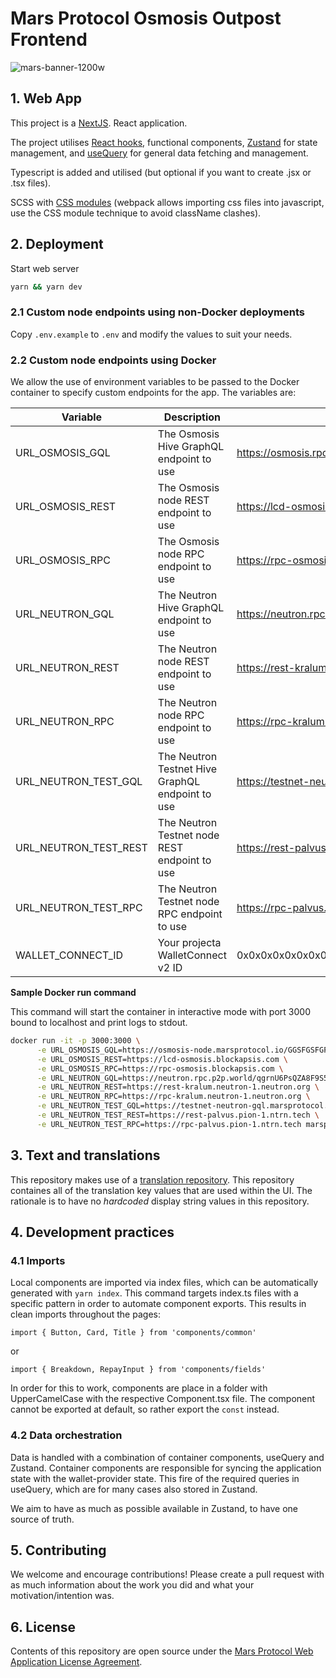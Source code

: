 # Mars Protocol Osmosis Outpost Frontend

![mars-banner-1200w](https://marsprotocol.io/banner.png)

## 1. Web App

This project is a [NextJS](https://nextjs.org/). React application.

The project utilises [React hooks](https://reactjs.org/docs/hooks-intro.html), functional components, [Zustand](https://github.com/pmndrs/zustand) for state management, and [useQuery](https://github.com/TanStack/query) for general data fetching and management.

Typescript is added and utilised (but optional if you want to create .jsx or .tsx files).

SCSS with [CSS modules](https://create-react-app.dev/docs/adding-a-css-modules-stylesheet) (webpack allows importing css files into javascript, use the CSS module technique to avoid className clashes).

## 2. Deployment

Start web server

```bash
yarn && yarn dev
```

### 2.1 Custom node endpoints using non-Docker deployments

Copy `.env.example` to `.env` and modify the values to suit your needs.

### 2.2 Custom node endpoints using Docker

We allow the use of environment variables to be passed to the Docker container to specify custom endpoints for the app. The variables are:

| Variable              | Description                                      | Default                                                                                   |
| --------------------- | ------------------------------------------------ | ----------------------------------------------------------------------------------------- |
| URL_OSMOSIS_GQL       | The Osmosis Hive GraphQL endpoint to use         | https://osmosis.rpc.p2p.world/4dqst8e8Cgd2HMb2HDNkimP7NIkcbjuk/hive/graphql               |
| URL_OSMOSIS_REST      | The Osmosis node REST endpoint to use            | https://lcd-osmosis.blockapsis.com                                                        |
| URL_OSMOSIS_RPC       | The Osmosis node RPC endpoint to use             | https://rpc-osmosis.blockapsis.com                                                        |
| URL_NEUTRON_GQL       | The Neutron Hive GraphQL endpoint to use         | https://neutron.rpc.p2p.world/qgrnU6PsQZA8F9S5Fb8Fn3tV3kXmMBl2M9bcc9jWLjQy8p/hive/graphql |
| URL_NEUTRON_REST      | The Neutron node REST endpoint to use            | https://rest-kralum.neutron-1.neutron.org                                                 |
| URL_NEUTRON_RPC       | The Neutron node RPC endpoint to use             | https://rpc-kralum.neutron-1.neutron.org                                                  |
| URL_NEUTRON_TEST_GQL  | The Neutron Testnet Hive GraphQL endpoint to use | https://testnet-neutron-gql.marsprotocol.io/graphql                                       |
| URL_NEUTRON_TEST_REST | The Neutron Testnet node REST endpoint to use    | https://rest-palvus.pion-1.ntrn.tech                                                      |
| URL_NEUTRON_TEST_RPC  | The Neutron Testnet node RPC endpoint to use     | https://rpc-palvus.pion-1.ntrn.tech                                                       |
| WALLET_CONNECT_ID     | Your projecta WalletConnect v2 ID                | 0x0x0x0x0x0x0x0x0x0x0x0x0x0x0x0x0x0x0x0x                                                  |

**Sample Docker run command**

This command will start the container in interactive mode with port 3000 bound to localhost and print logs to stdout.

```sh
docker run -it -p 3000:3000 \
      -e URL_OSMOSIS_GQL=https://osmosis-node.marsprotocol.io/GGSFGSFGFG34/osmosis-hive-front/graphql \
      -e URL_OSMOSIS_REST=https://lcd-osmosis.blockapsis.com \
      -e URL_OSMOSIS_RPC=https://rpc-osmosis.blockapsis.com \
      -e URL_NEUTRON_GQL=https://neutron.rpc.p2p.world/qgrnU6PsQZA8F9S5Fb8Fn3tV3kXmMBl2M9bcc9jWLjQy8p/hive/graphql \
      -e URL_NEUTRON_REST=https://rest-kralum.neutron-1.neutron.org \
      -e URL_NEUTRON_RPC=https://rpc-kralum.neutron-1.neutron.org \
      -e URL_NEUTRON_TEST_GQL=https://testnet-neutron-gql.marsprotocol.io/graphql \
      -e URL_NEUTRON_TEST_REST=https://rest-palvus.pion-1.ntrn.tech \
      -e URL_NEUTRON_TEST_RPC=https://rpc-palvus.pion-1.ntrn.tech marsprotocol/interface:latest
```

## 3. Text and translations

This repository makes use of a [translation repository](https://github.com/mars-protocol/translations). This repository containes all of the translation key values that are used within the UI. The rationale is to have no _hardcoded_ display string values in this repository.

## 4. Development practices

### 4.1 Imports

Local components are imported via index files, which can be automatically generated with `yarn index`. This command targets index.ts files with a specific pattern in order to automate component exports. This results in clean imports throughout the pages:

```
import { Button, Card, Title } from 'components/common'
```

or

```
import { Breakdown, RepayInput } from 'components/fields'
```

In order for this to work, components are place in a folder with UpperCamelCase with the respective Component.tsx file. The component cannot be exported at default, so rather export the `const` instead.

### 4.2 Data orchestration

Data is handled with a combination of container components, useQuery and Zustand. Container components are responsible for syncing the application state with the wallet-provider state. This fire of the required queries in useQuery, which are for many cases also stored in Zustand.

We aim to have as much as possible available in Zustand, to have one source of truth.

## 5. Contributing

We welcome and encourage contributions! Please create a pull request with as much information about the work you did and what your motivation/intention was.

## 6. License

Contents of this repository are open source under the [Mars Protocol Web Application License Agreement](./LICENSE).
